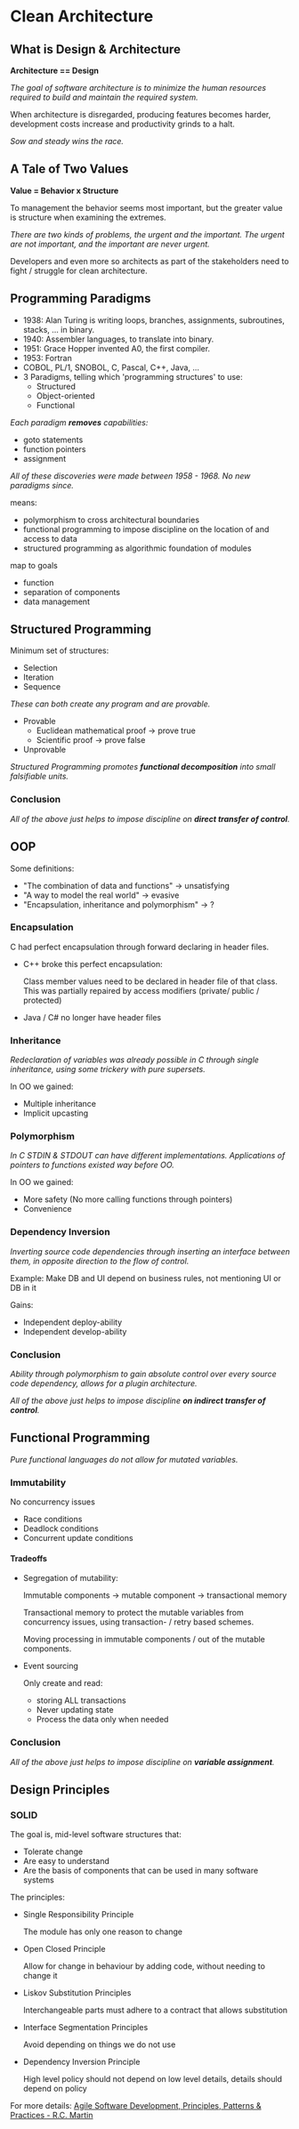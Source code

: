 # Clean Architecture

## What is Design & Architecture

**Architecture == Design**

_The goal of software architecture is to minimize the human resources required to build and maintain the required
system._

When architecture is disregarded, producing features becomes harder, development costs increase and productivity grinds to a halt.

_Sow and steady wins the race._

## A Tale of Two Values

**Value = Behavior x Structure**

To management the behavior seems most important, but the greater value is structure when examining the extremes.

_There are two kinds of problems, the urgent and the important. The urgent are not important, and the important are never urgent._

Developers and even more so architects as part of the stakeholders need to fight / struggle for clean architecture.

## Programming Paradigms

- 1938: Alan Turing is writing loops, branches, assignments, subroutines, stacks, ... in binary.
- 1940: Assembler languages, to translate into binary.
- 1951: Grace Hopper invented A0, the first compiler.
- 1953: Fortran
- COBOL, PL/1, SNOBOL, C, Pascal, C++, Java, ...
- 3 Paradigms, telling which 'programming structures' to use:
  - Structured
  - Object-oriented
  - Functional

_Each paradigm **removes** capabilities:_
- goto statements
- function pointers
- assignment

_All of these discoveries were made between 1958 - 1968. No new paradigms since._

means:
- polymorphism to cross architectural boundaries
- functional programming to impose discipline on the location of and access to data
- structured programming as algorithmic foundation of modules

map to goals
- function
- separation of components
- data management

## Structured Programming

Minimum set of structures:
- Selection
- Iteration
- Sequence

_These can both create any program and are provable._

- Provable
  - Euclidean mathematical proof -> prove true
  - Scientific proof -> prove false
- Unprovable

_Structured Programming promotes **functional decomposition** into small falsifiable units._

### Conclusion

_All of the above just helps to impose discipline on **direct transfer of control**._


## OOP

Some definitions:
- "The combination of data and functions" -> unsatisfying
- "A way to model the real world" -> evasive
- "Encapsulation, inheritance and polymorphism" -> ?

### Encapsulation

C had perfect encapsulation through forward declaring in header files.

- C++ broke this perfect encapsulation:

  Class member values need to be declared in header file of that class.
  This was partially repaired by access modifiers (private/ public / protected)

- Java / C# no longer have header files

### Inheritance

_Redeclaration of variables was already possible in C through single inheritance, using some trickery with pure supersets._

In OO we gained:
- Multiple inheritance
- Implicit upcasting

### Polymorphism

_In C STDIN & STDOUT can have different implementations. Applications of pointers to functions existed way before OO._

In OO we gained:
- More safety (No more calling functions through pointers)
- Convenience

### Dependency Inversion

_Inverting source code dependencies through inserting an interface between them, in opposite direction to the flow of control._

Example: Make DB and UI depend on business rules, not mentioning UI or DB in it

Gains:
- Independent deploy-ability
- Independent develop-ability

### Conclusion

_Ability through polymorphism to gain absolute control over every source code dependency, allows for a plugin architecture._

_All of the above just helps to impose discipline **on indirect transfer of control**._

## Functional Programming

_Pure functional languages do not allow for mutated variables._

### Immutability

No concurrency issues
- Race conditions
- Deadlock conditions
- Concurrent update conditions

#### Tradeoffs

- Segregation of mutability:

  Immutable components -> mutable component -> transactional memory

  Transactional memory to protect the mutable variables from concurrency issues,
  using transaction- / retry based schemes.

  Moving processing in immutable components / out of the mutable components.

- Event sourcing

  Only create and read:
  - storing ALL transactions
  - Never updating state
  - Process the data only when needed

### Conclusion

_All of the above just helps to impose discipline on **variable assignment**._

## Design Principles

### SOLID

The goal is, mid-level software structures that:
- Tolerate change
- Are easy to understand
- Are the basis of components that can be used in many software systems

The principles:
- Single Responsibility Principle

  The module has only one reason to change

- Open Closed Principle

  Allow for change in behaviour by adding code, without needing to change it

- Liskov Substitution Principles

  Interchangeable parts must adhere to a contract that allows substitution

- Interface Segmentation Principles

  Avoid depending on things we do not use

- Dependency Inversion Principle

  High level policy should not depend on low level details, details should depend on policy

For more details:
[Agile Software Development, Principles, Patterns & Practices - R.C. Martin](https://www.amazon.com/Software-Development-Principles-Patterns-Practices/dp/0135974445)

